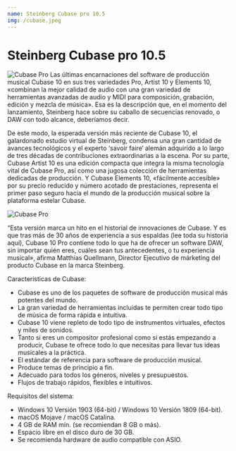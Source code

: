 ```yaml
---
name: Steinberg Cubase pro 10.5
img: /cubase.jpeg
---
```

# Steinberg Cubase pro 10.5

![Cubase Pro]({{site.baseurl}}/assets/images/cubase.jpeg)
Las últimas encarnaciones del software de producción musical Cubase 10 en sus tres variedades Pro, Artist 10 y Elements 10, «combinan la mejor calidad de audio con una gran variedad de herramientas avanzadas de audio y MIDI para composición, grabación, edición y mezcla de música». Esa es la descripción que, en el momento del lanzamiento, Steinberg hace sobre su caballo de secuencias renovado, o DAW con todo alcance, deberíamos decir.













De este modo, la esperada versión más reciente de Cubase 10, el galardonado estudio virtual de Steinberg, condensa una gran cantidad de avances tecnológicos y el experto ‘savoir faire‘ alemán adquirido a lo largo de tres décadas de contribuciones extraordinarias a la escena. Por su parte, Cubase Artist 10 es una edición compacta que integra la misma tecnología vital de Cubase Pro, así como una jugosa colección de herramientas dedicadas de producción. Y Cubase Elements 10, «fácilmente accesible» por su precio reducido y número acotado de prestaciones, representa el primer paso seguro hacia el mundo de la producción musical sobre la plataforma estelar Cubase.

![Cubase Pro]({{site.baseurl}}/assets/images/cubase2.jpg)

“Esta versión marca un hito en el historial de innovaciones de Cubase. Y es que tras más de 30 años de experiencia a sus espaldas (lee toda su historia aquí), Cubase 10 Pro contiene todo lo que ha de ofrecer un software DAW, sin importar quién eres, cuáles sean tus antecedentes, o tu experiencia musical», afirma Matthias Quellmann, Director Ejecutivo de márketing del producto Cubase en la marca Steinberg.

Caracteristicas de Cubase:

- Cubase es uno de los paquetes de software de producción musical más potentes del mundo.
- La gran variedad de herramientas incluidas te permiten crear todo tipo de música de forma rápida e intuitiva.
- Cubase 10 viene repleto de todo tipo de instrumentos virtuales, efectos y miles de sonidos.
- Tanto si eres un compositor profesional como si estás empezando a producir, Cubase te ofrece todo lo que necesitas para llevar tus ideas musicales a la    práctica.
- El estándar de referencia para software de producción musical.
- Produce temas de principio a fin.
- Adecuado para todos los géneros, niveles y presupuestos.
- Flujos de trabajo rápidos, flexibles e intuitivos.

Requisitos del sistema:

- Windows 10 Versión 1903 (64-bit) / Windows 10 Versión 1809 (64-bit).
- macOS Mojave / macOS Catalina.
- 4 GB de RAM mín. (se recomiendan 8 GB o más).
- Espacio libre en el disco duro de 30 GB.
- Se recomienda hardware de audio compatible con ASIO.
